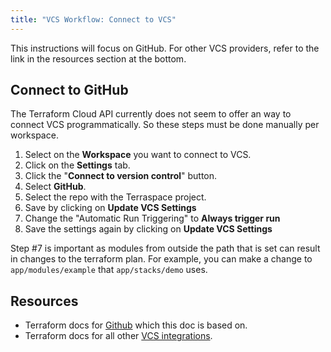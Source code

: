 ```yaml
---
title: "VCS Workflow: Connect to VCS"
---
```


This instructions will focus on GitHub. For other VCS providers, refer to the link in the resources section at the bottom.

## Connect to GitHub

The Terraform Cloud API currently does not seem to offer an way to connect VCS programmatically. So these steps must be done manually per workspace.

1. Select on the **Workspace** you want to connect to VCS.
2. Click on the **Settings** tab.
3. Click the "**Connect to version control**" button.
4. Select **GitHub**.
5. Select the repo with the Terraspace project.
6. Save by clicking on **Update VCS Settings**
7. Change the "Automatic Run Triggering" to **Always trigger run**
8. Save the settings again by clicking on **Update VCS Settings**

Step #7 is important as modules from outside the path that is set can result in changes to the terraform plan.  For example, you can make a change to `app/modules/example` that `app/stacks/demo` uses.

## Resources

* Terraform docs for [Github](https://www.terraform.io/docs/cloud/vcs/github-app.html) which this doc is based on.
* Terraform docs for all other [VCS integrations](https://www.terraform.io/docs/cloud/vcs/index.html).
